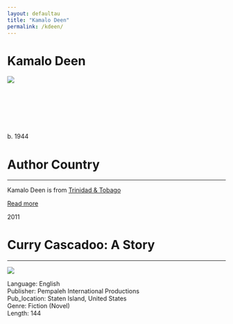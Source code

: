 ```yaml
---
layout: defaultau
title: "Kamalo Deen"
permalink: /kdeen/
---
```

<!-- partial:index.partial.html -->
<div class="content">
    <h1>Kamalo Deen</h1>
    <div class="quote">
        <div><img src="https://m.media-amazon.com/images/I/61QFz-WLsDL._SX450_.jpg" class="logo"></div>
    </div>
    <div class="timeline">
        <div style="padding-bottom:100px;"></div>
        <div class="block">
            <div class="date right"><p class="right">b. 1944</p></div>
            <div class="dot"></div>
            <div class="left first">
        <div class="author_country">
                <h1>Author Country</h1><hr>
          <div class="aclocation"> <p>Kamalo Deen is from <a href="{{ site.baseurl }}/3">Trinidad & Tobago</a></p></div>
              <div class="acreadmore">  <a href="#" target="_blank">Read more</a></div>
            </div>
            </div>
        </div>
        <div class="block">
            <div class="date left"><p class="left">2011</p></div>
            <div class="dot"></div>
            <div class="right">
                <h1>Curry Cascadoo: A Story</h1><hr>
                <p><img src="https://encrypted-tbn3.gstatic.com/images?q=tbn:ANd9GcQWvpC_FfpPXNtHNmmZbMPM-kURv_seJby91w5HL4rp9pPEnfEq"></p>
                <p>
                Language: English<br/>
                Publisher: Pempaleh International Productions<br/>
                Pub_location: Staten Island, United States<br/>
                Genre: Fiction (Novel)<br/>
                Length: 144<br/>                   </p>
            </div>
        </div>
  <!-- partial -->
<script src='https://cdnjs.cloudflare.com/ajax/libs/jquery/3.1.1/jquery.min.js'></script><script  src="{{ site.baseurl }}/assets/js/authorscript.js"></script>